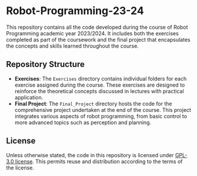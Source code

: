# Robot-Programming-23-24
This repository contains all the code developed during the course of Robot Programming academic year 2023/2024. It includes both the exercises completed as part of the coursework and the final project that encapsulates the concepts and skills learned throughout the course.

## Repository Structure
- **Exercises**: The `Exercises` directory contains individual folders for each exercise assigned during the course. These exercises are designed to reinforce the theoretical concepts discussed in lectures with practical application.
- **Final Project**: The `Final_Project` directory hosts the code for the comprehensive project undertaken at the end of the course. This project integrates various aspects of robot programming, from basic control to more advanced topics such as perception and planning.


## License
Unless otherwise stated, the code in this repository is licensed under [GPL-3.0 license](LICENSE). This permits reuse and distribution according to the terms of the license.
